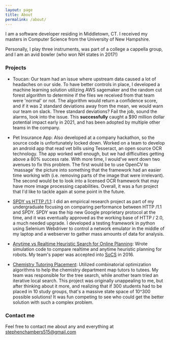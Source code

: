 ```yaml
---
layout: page
title: About
permalink: /about/
---
```


I am a software developer residing in Middletown, CT. I received my masters in Computer Science from the University of New Hampshire.

Personally, I play three instruments, was part of a college a cappella group, and I am an avid bowler (who won NH states in 2017!)


### Projects
* Toucan: Our team had an issue where upstream data caused a lot of headaches on our side. To have better controls in place, I developed a machine learning solution utilizing AWS sagemaker and the random cut forest algorithm to determine if the files we received from that team were 'normal' or not. The algorithm would return a confidence score, and if it was 2 standard deviations away from the mean, we would warn our team on slack. Three standard deviations? Fail the job, sound the alarms, look into the issue. This **successfully** caught a $90 million dollar potential impact early in 2021, and has been adopted by multiple other teams in the company.

* Pet Insurance App: Also developed at a company hackathon, so the source code is unfortunately locked down. Worked on a team to develop an android app that read vet bills using Tesseract, an open source OCR technology. The app worked well enough, but we had difficulties getting above a 80% success rate.  With more time, I would've went down two avenues to fix this problem. The first would be to use OpenCV to 'massage' the picture into something that the framework had an easier time working with (i.e. removing parts of the image that were irrelevant). The second would be to look into a licensed OCR framework that may have more image processing capabilities. Overall, it was a fun project that I'd like to tackle again at some point in the future. 

* [SPDY vs HTTP /1.1](https://github.com/schambersnh/school/tree/master/spdy): I did an empirical research project as part of my undergraduate focusing on comparing performance between HTTP /1.1 and SPDY. SPDY was the hip new Google proprietary protocol at the time, and it was eventually approved as the working base of HTTP / 2.0, a much needed upgrade. I developed a testing framework in python using Selenium Webdriver to control a network emulator in the middle of my laptop and a webserver to gather mass amounts of data for analysis.

* [Anytime vs Realtime Heuristic Search for Online Planning](https://github.com/UNH-Robotics/real-time-search): Wrote simulation code to compare realtime and anytime heuristic planning for robots. My team's paper was accepted into [SoCS](http://socs17.dreamhosters.com/) in 2016.

* [Chemistry Tutoring Placement](https://github.com/UNH-Chemistry-Tutoring-Placement): Utilized combinatorial optimization algorithms to help the chemistry department map tutors to tutees. My team was responsible for the tree search, while another team tried an iterative local search. This project was originally unappealing to me, but after thinking about it more, and realizing that if 300 students had to be placed in 10 study groups, that's a massive state space of 10^300 possible solutions! It was fun competing to see who could get the better solution with such a complex problem.

### Contact me

Feel free to contact me about any and everything at [stephenchambers515@gmail.com](stephenchambers515@gmail.com)
